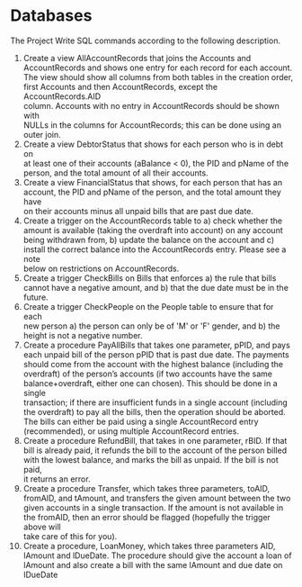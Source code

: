 # Databases

The	Project	
Write	SQL	commands	according	to	the	following	description.		
1. Create	a	view	AllAccountRecords	that	joins	the	Accounts	and	
AccountRecords	and	shows	one	entry	for	each	record	for	each	account.
The	view	should	show	all	columns	from	both	tables in	the	creation order,	
first	Accounts	and	then	AccountRecords,	except	the	AccountRecords.AID	
column. Accounts	with	no	entry	in	AccountRecords	should	be	shown with	
NULLs	in	the	columns	for	AccountRecords;	this	can	be	done	using	an	
outer	join.
2. Create	a	view	DebtorStatus	that	shows	for	each	person	who	is	in	debt	on	
at	least	one	of	their	accounts (aBalance	<	0),	the	PID	and	pName	of	the	
person,	and	the	total	amount	of	all	their	accounts.
3. Create	a	view	FinancialStatus	that	shows,	for	each	person that	has	an	
account,	the	PID	and	pName	of	the	person,	and	the	total	amount	they	have	
on	their	accounts	minus	all	unpaid	bills	that	are	past	due	date.
4. Create	a	trigger	on	the	AccountRecords table	to	a)	check	whether	the	
amount	is	available	(taking	the	overdraft	into	account)	on	any	account	
being	withdrawn	from,	b)	update	the	balance	on	the	account and	c)	install	
the	correct	balance	into	the	AccountRecords	entry.		Please	see	a	note	
below on	restrictions	on	AccountRecords.
5. Create	a	trigger	CheckBills	on	Bills	that	enforces	a)	the	rule	that	bills	
cannot	have	a	negative	amount,	and	b)	that	the	due	date	must	be	in	the	
future.
6. Create	a	trigger	CheckPeople	on	the	People	table	to	ensure	that	for	each	
new	person	a)	the	person	can	only	be	of	'M'	or	'F'	gender,	and b)	the	
height	is	not	a	negative	number.
7. Create	a	procedure	PayAllBills	that	takes	one	parameter, pPID, and	pays	
each	unpaid	bill	of	the	person	pPID	that	is	past	due	date.	The	payments	
should	come	from	the	account	with	the	highest	balance	(including	the	
overdraft)	of	the	person’s	accounts (if	two	accounts	have	the	same	
balance+overdraft,	either	one	can	chosen).	This	should	be	done	in	a	single	
transaction;	if	there	are	insufficient	funds	in	a	single	account	(including	
the	overdraft)	to	pay	all	the	bills,	then	the	operation	should	be	aborted.
The	bills	can	either	be	paid	using	a	single	AccountRecord	entry
(recommended),	or	using	multiple	AccountRecord	entries.
8. Create	a	procedure	RefundBill, that	takes	in	one	parameter,	rBID.	If	that	
bill	is	already	paid,	it	refunds	the	bill	to	the	account	of	the	person	billed
with	the	lowest	balance,	and	marks	the	bill	as	unpaid. If	the	bill	is	not	paid,	
it	returns	an	error.
9. Create	a	procedure	Transfer, which	takes	three	parameters,	toAID,	
fromAID,	and	tAmount,	and transfers	the given	amount	between	the	two	
given	accounts	in	a	single	transaction. If	the	amount	is	not	available	in	the	
fromAID,	then	an	error	should	be	flagged	(hopefully	the	trigger	above	will	
take	care	of	this	for	you).
10. Create	a	procedure,	LoanMoney,	which	takes	three	parameters	AID,	
lAmount	and	lDueDate.	The	procedure	should	give	the	account	a	loan	of	
lAmount	and	also	create	a	bill	with	the	same	lAmount	and	due	date	on	
lDueDate
